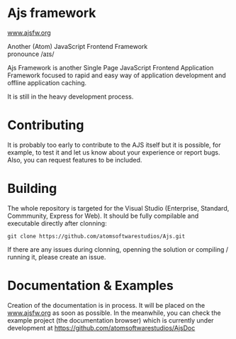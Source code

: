 # Ajs framework

www.ajsfw.org

Another (Atom) JavaScript Frontend Framework<br />
pronounce /aɪs/

Ajs Framework is another Single Page JavaScript Frontend Application Framework focused to rapid and easy way of application development and offline application caching.

It is still in the heavy development process.

# Contributing

It is probably too early to contribute to the AJS itself but it is possible, for example, to test it and let us know about your experience or report bugs. Also, you can request features to be included.

# Building

The whole repository is targeted for the Visual Studio (Enterprise, Standard, Commmunity, Express for Web). It should be fully compilable and executable directly after clonning:

```
git clone https://github.com/atomsoftwarestudios/Ajs.git
```

If there are any issues during clonning, openning the solution or compiling / running it, please create an issue.

# Documentation & Examples

Creation of the documentation is in process. It will be placed on the www.ajsfw.org as soon as possible. In the meanwhile, you can check the example project (the documentation browser) which is currently under development at https://github.com/atomsoftwarestudios/AjsDoc
